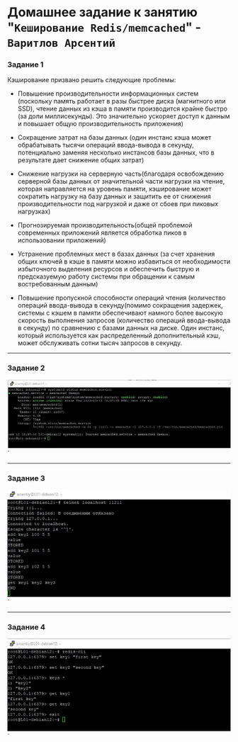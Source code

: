 # Домашнее задание к занятию "`Кеширование Redis/memcached`" - `Варитлов Арсентий`


### Задание 1

Кэширование призвано решить следующие проблемы:

- Повышение производительности информационных систем (поскольку память работает в разы быстрее 
  диска (магнитного или SSD), чтение данных из кэша в памяти производится крайне быстро (за доли
  миллисекунды). Это значительно ускоряет доступ к данным и повышает общую производительность приложения)

- Сокращение затрат на базы данных (один инстанс кэша может обрабатывать тысячи операций ввода-вывода
  в секунду, потенциально заменяя несколько инстансов базы данных, что в результате дает снижение 
  общих затрат) 

- Снижение нагрузки на серверную часть(благодаря освобождению серверной базы данных от значительной
  части нагрузки на чтение, которая направляется на уровень памяти, кэширование может сократить 
  нагрузку на базу данных и защитить ее от снижения производительности под нагрузкой и даже от 
  сбоев при пиковых нагрузках)

- Прогнозируемая производительность(общей проблемой современных приложений является обработка 
  пиков в использовании приложений)

- Устранение проблемных мест в базах данных (за счет хранения общих ключей в кэше в памяти можно 
  избавиться от необходимости избыточного выделения ресурсов и обеспечить быструю и предсказуемую 
  работу системы при обращении к самым востребованным данным) 

- Повышение пропускной способности операций чтения (количество операций ввода-вывода в секунду(помимо
  сокращения задержек, системы с кэшем в памяти обеспечивают намного более высокую скорость 
  выполнения запросов (количество операций ввода-вывода в секунду) по сравнению с базами данных на 
  диске. Один инстанс, который используется как распределенный дополнительный кэш, может обслуживать
  сотни тысяч запросов в секунду.

---

### Задание 2

![Скриншот 3](https://github.com/ArsentiyV/02-monitoring/blob/main/img/memcached.jpg)`

---

### Задание 3

![Скриншот 4](https://github.com/ArsentiyV/02-monitoring/blob/main/img/memcached1.jpg)`

---

### Задание 4

![Скриншот 4](https://github.com/ArsentiyV/02-monitoring/blob/main/img/redis.jpg)`


